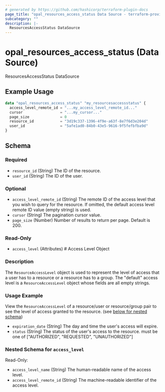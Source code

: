 ```yaml
---
# generated by https://github.com/hashicorp/terraform-plugin-docs
page_title: "opal_resources_access_status Data Source - terraform-provider-opal"
subcategory: ""
description: |-
  ResourcesAccessStatus DataSource
---
```


# opal_resources_access_status (Data Source)

ResourcesAccessStatus DataSource

## Example Usage

```terraform
data "opal_resources_access_status" "my_resourcesaccessstatus" {
  access_level_remote_id = "...my_access_level_remote_id..."
  cursor                 = "...my_cursor..."
  page_size              = 0
  resource_id            = "3d19c337-1396-4f9e-a63f-8e7f6d3e204d"
  user_id                = "5afe1ad0-84b0-43e5-9616-9f5fefbfba9d"
}
```

<!-- schema generated by tfplugindocs -->
## Schema

### Required

- `resource_id` (String) The ID of the resource.
- `user_id` (String) The ID of the user.

### Optional

- `access_level_remote_id` (String) The remote ID of the access level that you wish to query for the resource. If omitted, the default access level remote ID value (empty string) is used.
- `cursor` (String) The pagination cursor value.
- `page_size` (Number) Number of results to return per page. Default is 200.

### Read-Only

- `access_level` (Attributes) # Access Level Object
### Description
The `ResourceAccessLevel` object is used to represent the level of access that a user has to a resource or a resource has to a group. The "default" access
level is a `ResourceAccessLevel` object whose fields are all empty strings.

### Usage Example
View the `ResourceAccessLevel` of a resource/user or resource/group pair to see the level of access granted to the resource. (see [below for nested schema](#nestedatt--access_level))
- `expiration_date` (String) The day and time the user's access will expire.
- `status` (String) The status of the user's access to the resource. must be one of ["AUTHORIZED", "REQUESTED", "UNAUTHORIZED"]

<a id="nestedatt--access_level"></a>
### Nested Schema for `access_level`

Read-Only:

- `access_level_name` (String) The human-readable name of the access level.
- `access_level_remote_id` (String) The machine-readable identifier of the access level.


